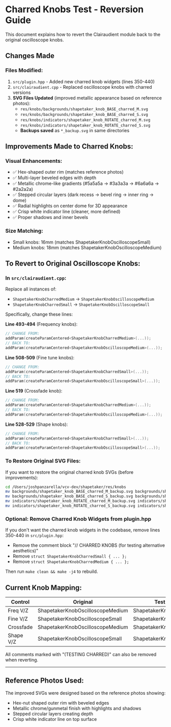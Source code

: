 # Charred Knobs Test - Reversion Guide

This document explains how to revert the Clairaudient module back to the original oscilloscope knobs.

## Changes Made

### Files Modified:
1. `src/plugin.hpp` - Added new charred knob widgets (lines 350-440)
2. `src/clairaudient.cpp` - Replaced oscilloscope knobs with charred versions
3. **SVG Files Updated** (improved metallic appearance based on reference photos):
   - `res/knobs/backgrounds/shapetaker_knob_BASE_charred_M.svg`
   - `res/knobs/backgrounds/shapetaker_knob_BASE_charred_S.svg`
   - `res/knobs/indicators/shapetaker_knob_ROTATE_charred_M.svg`
   - `res/knobs/indicators/shapetaker_knob_ROTATE_charred_S.svg`
   - **Backups saved** as `*_backup.svg` in same directories

## Improvements Made to Charred Knobs:

### Visual Enhancements:
- ✅ Hex-shaped outer rim (matches reference photos)
- ✅ Multi-layer beveled edges with depth
- ✅ Metallic chrome-like gradients (#5a5a5a → #3a3a3a → #6a6a6a → #2a2a2a)
- ✅ Stepped circular layers (dark recess → bevel ring → inner ring → dome)
- ✅ Radial highlights on center dome for 3D appearance
- ✅ Crisp white indicator line (cleaner, more defined)
- ✅ Proper shadows and inner bevels

### Size Matching:
- Small knobs: 16mm (matches ShapetakerKnobOscilloscopeSmall)
- Medium knobs: 18mm (matches ShapetakerKnobOscilloscopeMedium)

## To Revert to Original Oscilloscope Knobs:

### In `src/clairaudient.cpp`:

Replace all instances of:
- `ShapetakerKnobCharredMedium` → `ShapetakerKnobOscilloscopeMedium`
- `ShapetakerKnobCharredSmall` → `ShapetakerKnobOscilloscopeSmall`

Specifically, change these lines:

**Line 493-494** (Frequency knobs):
```cpp
// CHANGE FROM:
addParam(createParamCentered<ShapetakerKnobCharredMedium>(...));
// BACK TO:
addParam(createParamCentered<ShapetakerKnobOscilloscopeMedium>(...));
```

**Line 508-509** (Fine tune knobs):
```cpp
// CHANGE FROM:
addParam(createParamCentered<ShapetakerKnobCharredSmall>(...));
// BACK TO:
addParam(createParamCentered<ShapetakerKnobOscilloscopeSmall>(...));
```

**Line 519** (Crossfade knob):
```cpp
// CHANGE FROM:
addParam(createParamCentered<ShapetakerKnobCharredMedium>(...));
// BACK TO:
addParam(createParamCentered<ShapetakerKnobOscilloscopeMedium>(...));
```

**Line 528-529** (Shape knobs):
```cpp
// CHANGE FROM:
addParam(createParamCentered<ShapetakerKnobCharredSmall>(...));
// BACK TO:
addParam(createParamCentered<ShapetakerKnobOscilloscopeSmall>(...));
```

### To Restore Original SVG Files:

If you want to restore the original charred knob SVGs (before improvements):
```bash
cd /Users/joshpanzarella/vcv-dev/shapetaker/res/knobs
mv backgrounds/shapetaker_knob_BASE_charred_M_backup.svg backgrounds/shapetaker_knob_BASE_charred_M.svg
mv backgrounds/shapetaker_knob_BASE_charred_S_backup.svg backgrounds/shapetaker_knob_BASE_charred_S.svg
mv indicators/shapetaker_knob_ROTATE_charred_M_backup.svg indicators/shapetaker_knob_ROTATE_charred_M.svg
mv indicators/shapetaker_knob_ROTATE_charred_S_backup.svg indicators/shapetaker_knob_ROTATE_charred_S.svg
```

### Optional: Remove Charred Knob Widgets from plugin.hpp

If you don't want the charred knob widgets in the codebase, remove lines 350-440 in `src/plugin.hpp`:
- Remove the comment block "// CHARRED KNOBS (for testing alternative aesthetics)"
- Remove `struct ShapetakerKnobCharredSmall { ... };`
- Remove `struct ShapetakerKnobCharredMedium { ... };`

Then run `make clean && make -j4` to rebuild.

## Current Knob Mapping:

| Control | Original | Test (Charred) |
|---------|----------|----------------|
| Freq V/Z | ShapetakerKnobOscilloscopeMedium | ShapetakerKnobCharredMedium |
| Fine V/Z | ShapetakerKnobOscilloscopeSmall | ShapetakerKnobCharredSmall |
| Crossfade | ShapetakerKnobOscilloscopeMedium | ShapetakerKnobCharredMedium |
| Shape V/Z | ShapetakerKnobOscilloscopeSmall | ShapetakerKnobCharredSmall |

All comments marked with "(TESTING CHARRED)" can also be removed when reverting.

---

## Reference Photos Used:
The improved SVGs were designed based on the reference photos showing:
- Hex-nut shaped outer rim with beveled edges
- Metallic chrome/gunmetal finish with highlights and shadows
- Stepped circular layers creating depth
- Crisp white indicator line on top surface
